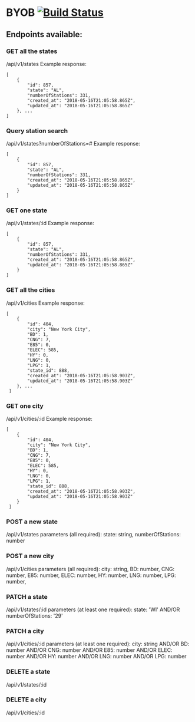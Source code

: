 # BYOB [![Build Status](https://travis-ci.org/CharlesY712/BYOB.svg?branch=master)](https://travis-ci.org/CharlesY712/BYOB)


## Endpoints available: 
### GET all the states
/api/v1/states
Example response:
```
[
    {
        "id": 857,
        "state": "AL",
        "numberOfStations": 331,
        "created_at": "2018-05-16T21:05:58.865Z",
        "updated_at": "2018-05-16T21:05:58.865Z"
    }, ...
]
```

### Query station search
/api/v1/states?numberOfStations=#
Example response:
```
[
    {
        "id": 857,
        "state": "AL",
        "numberOfStations": 331,
        "created_at": "2018-05-16T21:05:58.865Z",
        "updated_at": "2018-05-16T21:05:58.865Z"
    }
]
```
### GET one state
/api/v1/states/:id
Example response:
```
[
    {
        "id": 857,
        "state": "AL",
        "numberOfStations": 331,
        "created_at": "2018-05-16T21:05:58.865Z",
        "updated_at": "2018-05-16T21:05:58.865Z"
    }
]
```
### GET all the cities
/api/v1/cities
Example response:
```
[
    {
        "id": 404,
        "city": "New York City",
        "BD": 1,
        "CNG": 7,
        "E85": 0,
        "ELEC": 585,
        "HY": 0,
        "LNG": 0,
        "LPG": 1,
        "state_id": 888,
        "created_at": "2018-05-16T21:05:58.903Z",
        "updated_at": "2018-05-16T21:05:58.903Z"
    }, ...
 ]
```
### GET one city
/api/v1/cities/:id
Example response:
```
[
    {
        "id": 404,
        "city": "New York City",
        "BD": 1,
        "CNG": 7,
        "E85": 0,
        "ELEC": 585,
        "HY": 0,
        "LNG": 0,
        "LPG": 1,
        "state_id": 888,
        "created_at": "2018-05-16T21:05:58.903Z",
        "updated_at": "2018-05-16T21:05:58.903Z"
    }
 ]
```
### POST a new state
/api/v1/states
parameters (all required): 
  state: string,
  numberOfStations: number

### POST a new city
/api/v1/cities
parameters (all required):
 city: string,
 BD: number,
 CNG: number,
 E85: number,
 ELEC: number,
 HY: number,
 LNG: number,
 LPG: number,

### PATCH a state 
/api/v1/states/:id
parameters (at least one required):
  state: 'WI'
  AND/OR
  numberOfStations: '29'    

### PATCH a city
/api/v1/cities/:id
parameters (at least one required):
   city: string
   AND/OR
   BD: number
   AND/OR
   CNG: number
   AND/OR
   E85: number
   AND/OR
   ELEC: number
   AND/OR
   HY: number
   AND/OR
   LNG: number
   AND/OR
   LPG: number

### DELETE a state
/api/v1/states/:id

### DELETE a city
/api/v1/cities/:id
